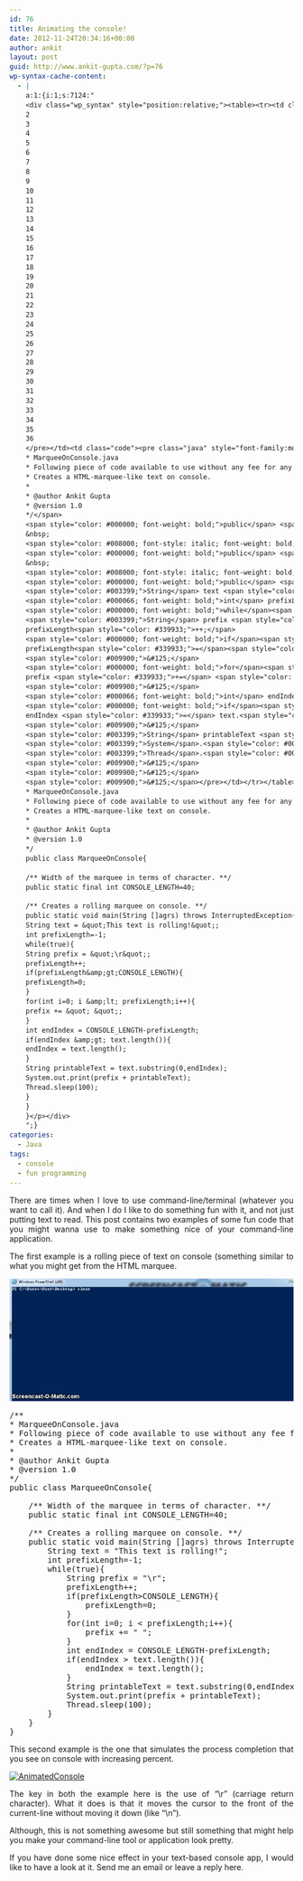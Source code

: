 ```yaml
---
id: 76
title: Animating the console!
date: 2012-11-24T20:34:16+00:00
author: ankit
layout: post
guid: http://www.ankit-gupta.com/?p=76
wp-syntax-cache-content:
  - |
    a:1:{i:1;s:7124:"
    <div class="wp_syntax" style="position:relative;"><table><tr><td class="line_numbers"><pre>1
    2
    3
    4
    5
    6
    7
    8
    9
    10
    11
    12
    13
    14
    15
    16
    17
    18
    19
    20
    21
    22
    23
    24
    25
    26
    27
    28
    29
    30
    31
    32
    33
    34
    35
    36
    </pre></td><td class="code"><pre class="java" style="font-family:monospace;"><span style="color: #008000; font-style: italic; font-weight: bold;">/**
    * MarqueeOnConsole.java
    * Following piece of code available to use without any fee for any closed/open-source project.
    * Creates a HTML-marquee-like text on console.
    *
    * @author Ankit Gupta
    * @version 1.0
    */</span>
    <span style="color: #000000; font-weight: bold;">public</span> <span style="color: #000000; font-weight: bold;">class</span> MarqueeOnConsole<span style="color: #009900;">&#123;</span>
    &nbsp;
    <span style="color: #008000; font-style: italic; font-weight: bold;">/** Width of the marquee in terms of character. **/</span>
    <span style="color: #000000; font-weight: bold;">public</span> <span style="color: #000000; font-weight: bold;">static</span> <span style="color: #000000; font-weight: bold;">final</span> <span style="color: #000066; font-weight: bold;">int</span> CONSOLE_LENGTH<span style="color: #339933;">=</span><span style="color: #cc66cc;">40</span><span style="color: #339933;">;</span>
    &nbsp;
    <span style="color: #008000; font-style: italic; font-weight: bold;">/** Creates a rolling marquee on console. **/</span>
    <span style="color: #000000; font-weight: bold;">public</span> <span style="color: #000000; font-weight: bold;">static</span> <span style="color: #000066; font-weight: bold;">void</span> main<span style="color: #009900;">&#40;</span><span style="color: #003399;">String</span> <span style="color: #009900;">&#91;</span><span style="color: #009900;">&#93;</span>agrs<span style="color: #009900;">&#41;</span> <span style="color: #000000; font-weight: bold;">throws</span> <span style="color: #003399;">InterruptedException</span><span style="color: #009900;">&#123;</span>
    <span style="color: #003399;">String</span> text <span style="color: #339933;">=</span> <span style="color: #0000ff;">&quot;This text is rolling!&quot;</span><span style="color: #339933;">;</span>
    <span style="color: #000066; font-weight: bold;">int</span> prefixLength<span style="color: #339933;">=-</span><span style="color: #cc66cc;">1</span><span style="color: #339933;">;</span>
    <span style="color: #000000; font-weight: bold;">while</span><span style="color: #009900;">&#40;</span><span style="color: #000066; font-weight: bold;">true</span><span style="color: #009900;">&#41;</span><span style="color: #009900;">&#123;</span>
    <span style="color: #003399;">String</span> prefix <span style="color: #339933;">=</span> <span style="color: #0000ff;">&quot;<span style="color: #000099; font-weight: bold;">\r</span>&quot;</span><span style="color: #339933;">;</span>
    prefixLength<span style="color: #339933;">++;</span>
    <span style="color: #000000; font-weight: bold;">if</span><span style="color: #009900;">&#40;</span>prefixLength<span style="color: #339933;">&amp;</span>gt<span style="color: #339933;">;</span>CONSOLE_LENGTH<span style="color: #009900;">&#41;</span><span style="color: #009900;">&#123;</span>
    prefixLength<span style="color: #339933;">=</span><span style="color: #cc66cc;">0</span><span style="color: #339933;">;</span>
    <span style="color: #009900;">&#125;</span>
    <span style="color: #000000; font-weight: bold;">for</span><span style="color: #009900;">&#40;</span><span style="color: #000066; font-weight: bold;">int</span> i<span style="color: #339933;">=</span><span style="color: #cc66cc;">0</span><span style="color: #339933;">;</span> i <span style="color: #339933;">&amp;</span>lt<span style="color: #339933;">;</span> prefixLength<span style="color: #339933;">;</span>i<span style="color: #339933;">++</span><span style="color: #009900;">&#41;</span><span style="color: #009900;">&#123;</span>
    prefix <span style="color: #339933;">+=</span> <span style="color: #0000ff;">&quot; &quot;</span><span style="color: #339933;">;</span>
    <span style="color: #009900;">&#125;</span>
    <span style="color: #000066; font-weight: bold;">int</span> endIndex <span style="color: #339933;">=</span> CONSOLE_LENGTH<span style="color: #339933;">-</span>prefixLength<span style="color: #339933;">;</span>
    <span style="color: #000000; font-weight: bold;">if</span><span style="color: #009900;">&#40;</span>endIndex <span style="color: #339933;">&amp;</span>gt<span style="color: #339933;">;</span> text.<span style="color: #006633;">length</span><span style="color: #009900;">&#40;</span><span style="color: #009900;">&#41;</span><span style="color: #009900;">&#41;</span><span style="color: #009900;">&#123;</span>
    endIndex <span style="color: #339933;">=</span> text.<span style="color: #006633;">length</span><span style="color: #009900;">&#40;</span><span style="color: #009900;">&#41;</span><span style="color: #339933;">;</span>
    <span style="color: #009900;">&#125;</span>
    <span style="color: #003399;">String</span> printableText <span style="color: #339933;">=</span> text.<span style="color: #006633;">substring</span><span style="color: #009900;">&#40;</span><span style="color: #cc66cc;">0</span>,endIndex<span style="color: #009900;">&#41;</span><span style="color: #339933;">;</span>
    <span style="color: #003399;">System</span>.<span style="color: #006633;">out</span>.<span style="color: #006633;">print</span><span style="color: #009900;">&#40;</span>prefix <span style="color: #339933;">+</span> printableText<span style="color: #009900;">&#41;</span><span style="color: #339933;">;</span>
    <span style="color: #003399;">Thread</span>.<span style="color: #006633;">sleep</span><span style="color: #009900;">&#40;</span><span style="color: #cc66cc;">100</span><span style="color: #009900;">&#41;</span><span style="color: #339933;">;</span>
    <span style="color: #009900;">&#125;</span>
    <span style="color: #009900;">&#125;</span>
    <span style="color: #009900;">&#125;</span></pre></td></tr></table><p class="theCode" style="display:none;">/**
    * MarqueeOnConsole.java
    * Following piece of code available to use without any fee for any closed/open-source project.
    * Creates a HTML-marquee-like text on console.
    *
    * @author Ankit Gupta
    * @version 1.0
    */
    public class MarqueeOnConsole{
    
    /** Width of the marquee in terms of character. **/
    public static final int CONSOLE_LENGTH=40;
    
    /** Creates a rolling marquee on console. **/
    public static void main(String []agrs) throws InterruptedException{
    String text = &quot;This text is rolling!&quot;;
    int prefixLength=-1;
    while(true){
    String prefix = &quot;\r&quot;;
    prefixLength++;
    if(prefixLength&amp;gt;CONSOLE_LENGTH){
    prefixLength=0;
    }
    for(int i=0; i &amp;lt; prefixLength;i++){
    prefix += &quot; &quot;;
    }
    int endIndex = CONSOLE_LENGTH-prefixLength;
    if(endIndex &amp;gt; text.length()){
    endIndex = text.length();
    }
    String printableText = text.substring(0,endIndex);
    System.out.print(prefix + printableText);
    Thread.sleep(100);
    }
    }
    }</p></div>
    ";}
categories:
  - Java
tags:
  - console
  - fun programming
---
```

<p style="text-align: justify;">
  There are times when I love to use command-line/terminal (whatever you want to call it). And when I do I like to do something fun with it, and not just putting text to read. This post contains two examples of some fun code that you might wanna use to make something nice of your command-line application.
</p>

<p style="text-align: justify;">
  The first example is a rolling piece of text on console (something similar to what you might get from the HTML marquee.
</p>

[<img class="alignnone  wp-image-28" title="MarqueeOnConsole" alt="" src="/uploads/2012/11/MarqueeOnConsole1.gif" />](/uploads/2012/11/MarqueeOnConsole1.gif)

<pre lang="java" line="1">/**
* MarqueeOnConsole.java
* Following piece of code available to use without any fee for any closed/open-source project.
* Creates a HTML-marquee-like text on console.
*
* @author Ankit Gupta
* @version 1.0
*/
public class MarqueeOnConsole{

	/** Width of the marquee in terms of character. **/
	public static final int CONSOLE_LENGTH=40;

	/** Creates a rolling marquee on console. **/
	public static void main(String []agrs) throws InterruptedException{
		String text = "This text is rolling!";
		int prefixLength=-1;
		while(true){
			String prefix = "\r";
			prefixLength++;
			if(prefixLength&gt;CONSOLE_LENGTH){
				prefixLength=0;
			}
			for(int i=0; i &lt; prefixLength;i++){
				prefix += " ";
			}
			int endIndex = CONSOLE_LENGTH-prefixLength;
			if(endIndex &gt; text.length()){
				endIndex = text.length();
			}
			String printableText = text.substring(0,endIndex);
			System.out.print(prefix + printableText);
			Thread.sleep(100);
		}
	}
}</pre>

<p style="text-align: justify;">
  This second example is the one that simulates the process completion that you see on console with increasing percent.
</p>

<p style="text-align: justify;">
  <p style="text-align: justify;">
    <a href="/uploads/2012/11/AnimatedConsole.gif"><img class="alignnone size-full wp-image-49" alt="AnimatedConsole" src="/uploads/2012/11/AnimatedConsole.gif"   height="330" srcset="/uploads/2012/11/AnimatedConsole.gif 860w, /uploads/2012/11/AnimatedConsole-300x115.gif 300w, /uploads/2012/11/AnimatedConsole-500x191.gif 500w" sizes="(max-width: 860px) 100vw, 860px" /></a>
  </p>
  
  <p style="text-align: justify;">
    The key in both the example here is the use of &#8220;\r&#8221; (carriage return character). What it does is that it moves the cursor to the front of the current-line without moving it down (like &#8220;\n&#8221;).
  </p>
  
  <p style="text-align: justify;">
    Although, this is not something awesome but still something that might help you make your command-line tool or application look pretty.
  </p>
  
  <p style="text-align: justify;">
    If you have done some nice effect in your text-based console app, I would like to have a look at it. Send me an email or leave a reply here.
  </p>